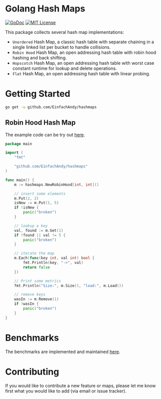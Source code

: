 # Golang Hash Maps

[![GoDoc](https://pkg.go.dev/badge/github.com/EinfachAndy/hashmaps.svg)](https://pkg.go.dev/github.com/EinfachAndy/hashmaps)
[![MIT License](https://img.shields.io/badge/license-MIT-blue.svg)](https://github.com/EinfachAndy/hashmaps/blob/main/LICENSE)

This package collects several hash map implementations:

* `Unordered` Hash Map, a classic hash table with separate chaining in a single linked list per bucket to handle collisions.
* `Robin Hood` Hash Map, an open addressing hash table with robin hood hashing and back shifting.
* `Hopscotch` Hash Map, an open addressing hash table with worst case constant runtime for lookup and delete operations.
* `Flat` Hash Map, an open addressing hash table with linear probing. 

# Getting Started

```bash
go get -u github.com/EinfachAndy/hashmaps
```

## Robin Hood Hash Map

The example code can be try out [here](https://go.dev/play/p/ZeKzsiGXlh7).

```go
package main

import (
	"fmt"

	"github.com/EinfachAndy/hashmaps"
)

func main() {
	m := hashmaps.NewRobinHood[int, int]()

	// insert some elements
	m.Put(2, 2)
	isNew := m.Put(1, 5)
	if !isNew {
		panic("broken")
	}

	// lookup a key
	val, found := m.Get(1)
	if !found || val != 5 {
		panic("broken")
	}

	// iterate the map
	m.Each(func(key int, val int) bool {
		fmt.Println(key, "->", val)
		return false
	})

	// Print some metrics
	fmt.Println("Size:", m.Size(), "load:", m.Load())

	// remove keys
	wasIn := m.Remove(1)
	if !wasIn {
		panic("broken")
	}
}
```

# Benchmarks

The benchmarks are implemented and maintained [here](https://github.com/EinfachAndy/bench-hashmaps).

# Contributing

If you would like to contribute a new feature or maps, please let me know first what
you would like to add (via email or issue tracker).
